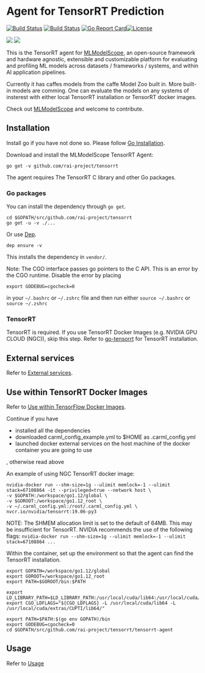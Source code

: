 # Agent for TensorRT Prediction

[![Build Status](https://travis-ci.org/rai-project/tensorrt.svg?branch=master)](https://travis-ci.org/rai-project/tensorrt)
[![Build Status](https://dev.azure.com/dakkak/rai/_apis/build/status/tensorrt)](https://dev.azure.com/dakkak/rai/_build/latest?definitionId=15)
[![Go Report Card](https://goreportcard.com/badge/github.com/rai-project/tensorrt)](https://goreportcard.com/report/github.com/rai-project/tensorrt)[![License](https://img.shields.io/badge/License-Apache%202.0-blue.svg)](https://opensource.org/licenses/Apache-2.0)

[![](https://images.microbadger.com/badges/version/carml/tensorrt:amd64-gpu-latest.svg)](https://microbadger.com/images/carml/tensorrt:amd64-gpu-latest 'Get your own version badge on microbadger.com')
[![](https://images.microbadger.com/badges/version/carml/tensorrt:ppc64le-gpu-latest.svg)](https://microbadger.com/images/carml/tensorrt:ppc64le-gpu-latest> 'Get your own version badge on microbadger.com')

This is the TensorRT agent for [MLModelScope](mlmodelscope.org), an open-source framework and hardware agnostic, extensible and customizable platform for evaluating and profiling ML models across datasets / frameworks / systems, and within AI application pipelines.

Currently it has caffes models from the caffe Model Zoo built in. More built-in models are comming.
One can evaluate the models on any systems of insterest with either local TensorRT installation or TensorRT docker images.

Check out [MLModelScope](mlmodelscope.org) and welcome to contribute.

## Installation

Install go if you have not done so. Please follow [Go Installation](https://docs.mlmodelscope.org/installation/source/golang).

Download and install the MLModelScope TensorRT Agent:

```
go get -v github.com/rai-project/tensorrt

```

The agent requires The TensorRT C library and other Go packages.

### Go packages

You can install the dependency through `go get`.

```
cd $GOPATH/src/github.com/rai-project/tensorrt
go get -u -v ./...
```

Or use [Dep](https://github.com/golang/dep).

```
dep ensure -v
```

This installs the dependency in `vendor/`.

Note: The CGO interface passes go pointers to the C API. This is an error by the CGO runtime. Disable the error by placing

```
export GODEBUG=cgocheck=0
```

in your `~/.bashrc` or `~/.zshrc` file and then run either `source ~/.bashrc` or `source ~/.zshrc`

### TensorRT

TensorRT is required. If you use TensorRT Docker Images (e.g. NVIDIA GPU CLOUD (NGC)), skip this step.
Refer to [go-tensorrt](https://github.com/rai-project/go-tensorrt#tensorrt-installation) for TensorRT installation.

## External services

Refer to [External services](https://github.com/rai-project/tensorflow#external-services).

## Use within TensorRT Docker Images

Refer to [Use within TensorFlow Docker Images](https://github.com/rai-project/tensorflow#use-within-tensorflow-docker-images).

Continue if you have

* installed all the dependencies
* downloaded carml_config_example.yml to $HOME as .carml_config.yml
* launched docker external services on the host machine of the docker container you are going to use

, otherwise read above

An example of using NGC TensorRT docker image:

```
nvidia-docker run --shm-size=1g --ulimit memlock=-1 --ulimit stack=67108864 -it --privileged=true --network host \
-v $GOPATH:/workspace/go1.12/global \
-v $GOROOT:/workspace/go1.12_root \
-v ~/.carml_config.yml:/root/.carml_config.yml \
nvcr.io/nvidia/tensorrt:19.06-py3
```

NOTE: The SHMEM allocation limit is set to the default of 64MB.  This may be
   insufficient for TensorRT.  NVIDIA recommends the use of the following flags:
   ```nvidia-docker run --shm-size=1g --ulimit memlock=-1 --ulimit stack=67108864 ...```

Within the container, set up the environment so that the agent can find the TensorRT installation.

```
export GOPATH=/workspace/go1.12/global
export GOROOT=/workspace/go1.12_root
export PATH=$GOROOT/bin:$PATH

export LD_LIBRARY_PATH=$LD_LIBRARY_PATH:/usr/local/cuda/lib64:/usr/local/cuda/extras/CUPTI/lib64/
export CGO_LDFLAGS="${CGO_LDFLAGS} -L /usr/local/cuda/lib64 -L /usr/local/cuda/extras/CUPTI/lib64/"

export PATH=$PATH:$(go env GOPATH)/bin
export GODEBUG=cgocheck=0
cd $GOPATH/src/github.com/rai-project/tensorrt/tensorrt-agent
```


## Usage

Refer to [Usage](https://github.com/rai-project/tensorflow#usage)
